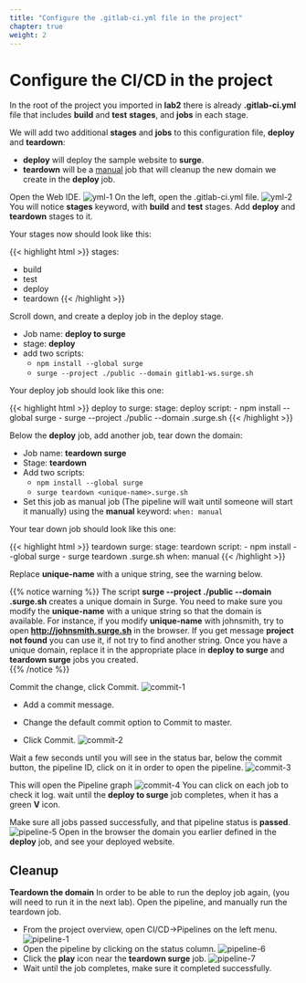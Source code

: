```yaml
---
title: "Configure the .gitlab-ci.yml file in the project"
chapter: true
weight: 2
---
```



# Configure the CI/CD in the project

In the root of the project you imported in **lab2** there is already **.gitlab-ci.yml** file that includes **build** and **test** **stages**, and **jobs** in each stage.

We will add two additional **stages** and **jobs** to this configuration file,  **deploy** and **teardown**:

  - **deploy**  will deploy the sample website to **surge**.
  - **teardown** will be a [manual](https://docs.gitlab.com/ee/ci/yaml/#whenmanual) job that will cleanup the new domain we create in the **deploy** job.

Open the Web IDE.
![yml-1](/images/yml-1.png)
On the left, open the .gitlab-ci.yml file.
![yml-2](/images/yml-2.png)
You will notice **stages** keyword, with **build** and **test** stages.
Add **deploy** and **teardown** stages to it.

Your stages now should look like this:

{{< highlight html >}}
stages:
  - build
  - test
  - deploy
  - teardown
{{< /highlight >}}

Scroll down, and create a deploy job in the deploy stage.

  - Job name: **deploy to surge**
  - stage: **deploy**
  - add two scripts:
    - `npm install --global surge`
    - `surge --project ./public --domain gitlab1-ws.surge.sh`

Your deploy job should look like this one:

{{< highlight html >}}
deploy to surge:
  stage: deploy
  script:
    - npm install --global surge
    - surge --project ./public --domain <unique-name>.surge.sh
{{< /highlight >}}

 Below the **deploy** job, add another job, tear down the domain:

  - Job name: **teardown surge**
  - Stage: **teardown**
  - Add two scripts:
    - `npm install --global surge`
    - `surge teardown <unique-name>.surge.sh`
  - Set this job as manual job (The pipeline will wait until someone will start it manually) using the **manual** keyword: `when: manual`

Your tear down job should look like this one:

{{< highlight html >}}
teardown surge:
  stage: teardown
  script:
    - npm install --global surge
    - surge teardown <unique-name>.surge.sh
  when: manual
{{< /highlight >}}

Replace **unique-name** with a unique string, see the warning below.

{{% notice warning %}}
The script **surge --project ./public --domain <unique-name>.surge.sh** creates a unique domain in Surge. You need to make sure you modify the **unique-name** with a unique string so that the domain is available. For instance, if you modify **unique-name** with johnsmith, try to open **http://johnsmith.surge.sh** in the browser. If you get message **project not found** you can use it, if not try to find another string.
Once you have a unique domain, replace it in the appropriate place in **deploy to surge** and **teardown surge** jobs you created.  
{{% /notice  %}}

Commit the change, click Commit.
![commit-1](/images/commit-1.png)

 - Add a commit message.

 - Change the default commit option to Commit to master.

 - Click Commit.
![commit-2](/images/commit-2.png)

Wait a few seconds until you will see in the status bar, below the commit button, the pipeline ID, click on it in order to open the pipeline.
![commit-3](/images/commit-3.png)

This will open the Pipeline graph
![commit-4](/images/commit-4.png)
You can click on each job to check it log. wait until the **deploy to surge** job completes, when it has a green **V** icon.

Make sure all jobs passed successfully, and that pipeline status is **passed**.
![pipeline-5](/images/pipeline-5.png)
Open in the browser the domain you earlier defined in the **deploy** job, and see your deployed website.

## Cleanup

**Teardown the domain** In order to be able to run the deploy job again, (you will need to run it in the next lab). Open the pipeline, and manually run the teardown job.

  - From the project overview, open CI/CD->Pipelines on the left menu.
  ![pipeline-1](/images/pipeline-1.png)
  - Open the pipeline by clicking on the status column.
  ![pipeline-6](/images/pipeline-6.png)
  - Click the **play** icon near the **teardown surge** job.
  ![pipeline-7](/images/pipeline-7.png)
  - Wait until the job completes, make sure it completed successfully.
